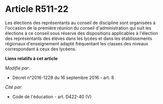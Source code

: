 # Article R511-22

Les élections des représentants au conseil de discipline sont organisées à l'occasion de la première réunion du conseil
d'administration qui suit les élections à ce conseil sous réserve des dispositions applicables à l'élection des représentants
des élèves dans les lycées et dans les établissements régionaux d'enseignement adapté fréquentant les classes des niveaux
correspondant à ceux des lycéens.

**Liens relatifs à cet article**

_Modifié par_:

  - Décret n°2016-1228 du 16 septembre 2016 - art. 8

_Cité par_:

  - Code de l'éducation - art. D422-40 (V)
